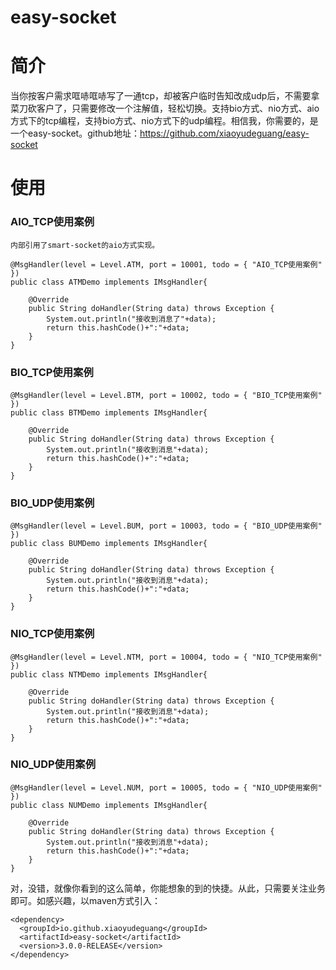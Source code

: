 # easy-socket

# 简介 #
当你按客户需求哐哧哐哧写了一通tcp，却被客户临时告知改成udp后，不需要拿菜刀砍客户了，只需要修改一个注解值，轻松切换。支持bio方式、nio方式、aio方式下的tcp编程，支持bio方式、nio方式下的udp编程。相信我，你需要的，是一个easy-socket。github地址：https://github.com/xiaoyudeguang/easy-socket


# 使用 #

### AIO_TCP使用案例

```
内部引用了smart-socket的aio方式实现。     

@MsgHandler(level = Level.ATM, port = 10001, todo = { "AIO_TCP使用案例" })
public class ATMDemo implements IMsgHandler{

	@Override
	public String doHandler(String data) throws Exception {
		System.out.println("接收到消息了"+data);
		return this.hashCode()+":"+data;
	}
}
```
### BIO_TCP使用案例
```
@MsgHandler(level = Level.BTM, port = 10002, todo = { "BIO_TCP使用案例" })
public class BTMDemo implements IMsgHandler{

	@Override
	public String doHandler(String data) throws Exception {
		System.out.println("接收到消息"+data);
		return this.hashCode()+":"+data;
	}
}
```
### BIO_UDP使用案例
```
@MsgHandler(level = Level.BUM, port = 10003, todo = { "BIO_UDP使用案例" })
public class BUMDemo implements IMsgHandler{

	@Override
	public String doHandler(String data) throws Exception {
		System.out.println("接收到消息"+data);
		return this.hashCode()+":"+data;
	}
}
```
### NIO_TCP使用案例
```
@MsgHandler(level = Level.NTM, port = 10004, todo = { "NIO_TCP使用案例" })
public class NTMDemo implements IMsgHandler{

	@Override
	public String doHandler(String data) throws Exception {
		System.out.println("接收到消息"+data);
		return this.hashCode()+":"+data;
	}
}
```
### NIO_UDP使用案例
```
@MsgHandler(level = Level.NUM, port = 10005, todo = { "NIO_UDP使用案例" })
public class NUMDemo implements IMsgHandler{

	@Override
	public String doHandler(String data) throws Exception {
		System.out.println("接收到消息"+data);
		return this.hashCode()+":"+data;
	}
}
```
对，没错，就像你看到的这么简单，你能想象的到的快捷。从此，只需要关注业务即可。如感兴趣，以maven方式引入：

```
<dependency>
  <groupId>io.github.xiaoyudeguang</groupId>
  <artifactId>easy-socket</artifactId>
  <version>3.0.0-RELEASE</version>
</dependency>
```

